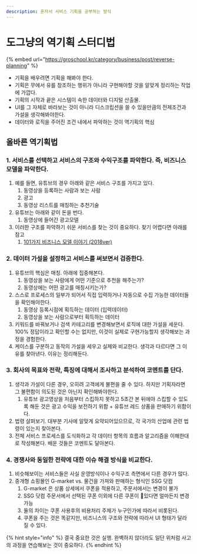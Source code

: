 ```yaml
---
description: 혼자서 서비스 기획을 공부하는 방식
---
```


# 도그냥의 역기획 스터디법

{% embed url="https://groschool.kr/category/business/post/reverse-planning" %}

* 기획을 배우려면 기획을 해봐야 한다.&#x20;
* 기획은 무에서 유를 창조하는 행위가 아니라 구현해야할 것을 알맞게 정리하는 작업에 가깝다.&#x20;
* 기획의 시작과 끝은 시스템이 속한 데이터와 디지털 산출물.
* UI를 그 자체로 바라보는 것이 아니라 디스크립션을 쓸 수 있을만큼의 전제조건과 가설을 생각해봐야한다.&#x20;
* 데이터와 로직을 주어진 조건 내에서 파악하는 것이 역기획의 핵심&#x20;

## 올바른 역기획법

### 1. 서비스를 선택하고 서비스의 구조와 수익구조를 파악한다. 즉, 비즈니스 모델을 파악한다.&#x20;

1. 예를 들면, 유튜브의 경우 아래와 같은 서비스 구조를 가지고 있다.&#x20;
   1. 동영상을 등록하는 사람과 보는 사람&#x20;
   2. 광고&#x20;
   3. 동영상 리스트를 매칭하는 추천기술&#x20;
2. 유튜브는 아래와 같이 돈을 번다.&#x20;
   1. 동영상에 들어간 광고모델&#x20;
3. 이러한 구조를 파악하기 쉬운 서비스를 찾는 것이 중요하다. 찾기 어렵다면 아래를 참고
   1. [101가지 비즈니스 모델 이야기 (2018ver) ](http://www.yes24.com/Product/Goods/45061454)

### 2. 데이터 가설을 설정하고 서비스를 써보면서 검증한다.&#x20;

1. 유튜브의 핵심은 매칭. 아래에 집중해본다.&#x20;
   1. 동영상을 보는 사람에게 어떤 기준으로 추천을 해주는가?&#x20;
   2. 동영상에는 어떤 광고를 매칭시키는가?&#x20;
2. 스스로 프로세스의 일부가 되어서 직접 입력하거나 자동으로 수집 가능한 데이터들을 확인해야한다.&#x20;
   1. 동영상 등록시점에 획득하는 데이터 (입력데이터)&#x20;
   2. 동영상을 보는 사람으로부터 획득하는 데이터&#x20;
3. 키워드를 바꿔보거나 검색 카테고리를 변경해보면서 로직에 대한 가설을 세운다. 100% 정답이라고 확인할 수는 없지만, 이것이 실제로 구현가능할지 생각해보는 과정을 경험한다.&#x20;
4. 케이스를 구분하고 동작의 가설을 세우고 실제와 비교한다. 생각과 다르다면 그 이유를 찾아낸다. 이유는 정리해둔다.&#x20;

### 3. 회사의 목표와 전략, 특징에 대해서 조사하고 분석하여 코멘트를 단다.&#x20;

1. 생각과 가설이 다른 경우, 오히려 고객에게 불편을 줄 수 있다. 하지만 기획자라면 그 불편함이 의도된 것은 아닌지 확인해봐야한다.&#x20;
   1. 유튜브 광고영상을 처음부터 스킵하지 못하고 5초간 본 뒤에야 스킵할 수 있도록 해둔 것은 광고 수익을 보전하기 위함 + 유튜브 레드 상품을 판매하기 위함이다.&#x20;
2. 법령 살펴보기. 대부분 기사에 알맞게 요약되어있으므로, 각 국가의 산업에 관련 법령이 있는지 찾아본다.&#x20;
3. 전체 서비스 프로세스를 도식화하고 각 데이터 항목의 흐름과 알고리즘을 이해한대로 작성해본다. 배운 것들은 코멘트도 달아본다.&#x20;

### 4. 경쟁사와 동일한 전략에 대한 이슈 해결 방식을 비교한다.&#x20;

1. 비슷해보이는 서비스들은 사실 운영방식이나 수익구조 측면에서 다른 경우가 많다.&#x20;
2. 중개형 쇼핑몰인 G-market  vs. 물건을 가져와 판매하는 형식인 SSG 닷컴
   1. G-market 은 상품 상세에서 쿠폰을 적용하고, 주문서에서는 변경이 불가&#x20;
   2. SSG 닷컴 주문서에서 선택된 쿠폰 이외에 다른 쿠폰이 있다면 얼마든지 변경 가능&#x20;
   3. 둘의 차이는 쿠폰 사용후의 비용처리 주체가 누구인가에 따라서 비롯된다.&#x20;
   4. 쿠폰을 주는 것은 똑같지만, 비즈니스의 구조와 전략에 따라서 UI 형태가 달라질 수 있다.&#x20;



{% hint style="info" %}
결국 중요한 것은 실행. 완벽하지 않더라도 일단 위처럼 사고의 과정을 연습해보는 것이 중요하다.&#x20;
{% endhint %}
